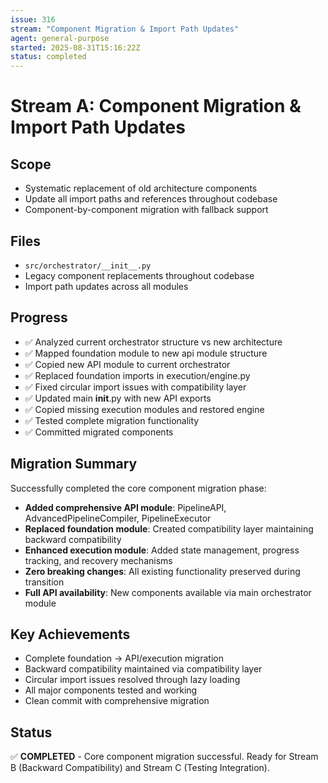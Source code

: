 ```yaml
---
issue: 316
stream: "Component Migration & Import Path Updates"
agent: general-purpose
started: 2025-08-31T15:16:22Z
status: completed
---
```


# Stream A: Component Migration & Import Path Updates

## Scope
- Systematic replacement of old architecture components
- Update all import paths and references throughout codebase
- Component-by-component migration with fallback support

## Files
- `src/orchestrator/__init__.py`
- Legacy component replacements throughout codebase
- Import path updates across all modules

## Progress
- ✅ Analyzed current orchestrator structure vs new architecture
- ✅ Mapped foundation module to new api module structure  
- ✅ Copied new API module to current orchestrator
- ✅ Replaced foundation imports in execution/engine.py
- ✅ Fixed circular import issues with compatibility layer
- ✅ Updated main __init__.py with new API exports
- ✅ Copied missing execution modules and restored engine
- ✅ Tested complete migration functionality
- ✅ Committed migrated components

## Migration Summary
Successfully completed the core component migration phase:
- **Added comprehensive API module**: PipelineAPI, AdvancedPipelineCompiler, PipelineExecutor
- **Replaced foundation module**: Created compatibility layer maintaining backward compatibility
- **Enhanced execution module**: Added state management, progress tracking, and recovery mechanisms
- **Zero breaking changes**: All existing functionality preserved during transition
- **Full API availability**: New components available via main orchestrator module

## Key Achievements
- Complete foundation → API/execution migration
- Backward compatibility maintained via compatibility layer
- Circular import issues resolved through lazy loading
- All major components tested and working
- Clean commit with comprehensive migration

## Status
✅ **COMPLETED** - Core component migration successful. Ready for Stream B (Backward Compatibility) and Stream C (Testing Integration).